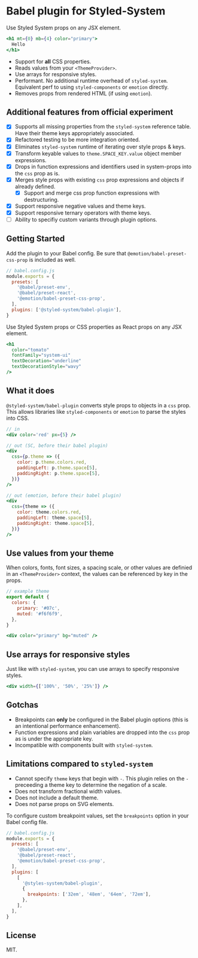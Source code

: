 # Babel plugin for Styled-System <!-- omit in toc -->

Use Styled System props on any JSX element.

```jsx
<h1 mt={0} mb={4} color="primary">
  Hello
</h1>
```

- Support for **all** CSS properties.
- Reads values from your `<ThemeProvider>`.
- Use arrays for responsive styles.
- Performant. No additional runtime overhead of `styled-system`. Equivalent perf
  to using `styled-components` or `emotion` directly.
- Removes props from rendered HTML (if using `emotion`).

## Additional features from official experiment

- [x] Supports all missing properties from the `styled-system` reference table.
      Have their theme keys appropriately associated.
- [x] Refactored testing to be more integration oriented.
- [x] Eliminates `styled-system` runtime of iterating over style props & keys.
- [x] Transform keyable values to `theme.SPACE_KEY.value` object member
      expressions.
- [x] Drops in function expressions and identifiers used in system-props into
      the `css` prop as is.
- [x] Merges style props with existing `css` prop expressions and objects if
      already defined.
  - [x] Support and merge css prop function expressions with destructuring.
- [x] Support responsive negative values and theme keys.
- [x] Support responsive ternary operators with theme keys.
- [ ] Ability to specifiy custom variants through plugin options.

## Getting Started

Add the plugin to your Babel config. Be sure that
`@emotion/babel-preset-css-prop` is included as well.

```js
// babel.config.js
module.exports = {
  presets: [
    '@babel/preset-env',
    '@babel/preset-react',
    '@emotion/babel-preset-css-prop',
  ],
  plugins: ['@styled-system/babel-plugin'],
}
```

Use Styled System props or CSS properties as React props on any JSX element.

```jsx
<h1
  color="tomato"
  fontFamily="system-ui"
  textDecoration="underline"
  textDecorationStyle="wavy"
/>
```

## What it does

`@styled-system/babel-plugin` converts style props to objects in a `css` prop.
This allows libraries like `styled-components` or `emotion` to parse the styles
into CSS.

```jsx
// in
<div color='red' px={5} />

// out (SC, before their babel plugin)
<div
  css={p.theme => ({
    color: p.theme.colors.red,
    paddingLeft: p.theme.space[5],
    paddingRight: p.theme.space[5],
  })}
/>

// out (emotion, before their babel plugin)
<div
  css={theme => ({
    color: theme.colors.red,
    paddingLeft: theme.space[5],
    paddingRight: theme.space[5],
  })}
/>
```

## Use values from your theme

When colors, fonts, font sizes, a spacing scale, or other values are definied in
an `<ThemeProvider>` context, the values can be referenced by key in the props.

```js
// example theme
export default {
  colors: {
    primary: '#07c',
    muted: '#f6f6f9',
  },
}
```

```jsx
<div color="primary" bg="muted" />
```

## Use arrays for responsive styles

Just like with `styled-system`, you can use arrays to specify responsive styles.

```jsx
<div width={['100%', '50%', '25%']} />
```

## Gotchas

- Breakpoints can **only** be configured in the Babel plugin options (this is an
  intentional performance enhancement).
- Function expressions and plain variables are dropped into the `css` prop as is
  under the appropriate key.
- Incompatible with components built with `styled-system`.

## Limitations compared to `styled-system`

- Cannot specify `theme` keys that begin with `-`. This plugin relies on the `-`
  preceeding a theme key to determine the negation of a scale.
- Does not transform fractional width values.
- Does not include a default theme.
- Does not parse props on SVG elements.

To configure custom breakpoint values, set the `breakpoints` option in your
Babel config file.

```js
// babel.config.js
module.exports = {
  presets: [
    '@babel/preset-env',
    '@babel/preset-react',
    '@emotion/babel-preset-css-prop',
  ],
  plugins: [
    [
      '@styles-system/babel-plugin',
      {
        breakpoints: ['32em', '48em', '64em', '72em'],
      },
    ],
  ],
}
```

## License

MIT.
